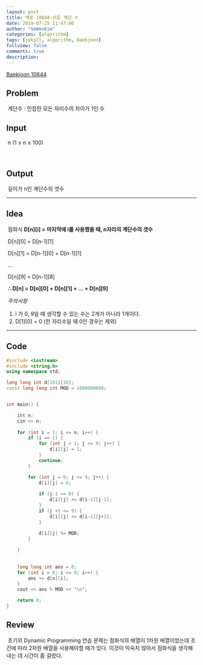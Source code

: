 ```yaml
---
layout: post
title: 백준 10844:쉬운 계단 수
date: 2019-07-25 11:47:00
author: "SeWonKim"
categories: [algorithm]
tags: [jekyll, algorithm, Baekjoon]
fullview: false
comments: true
description: 
---
```


[Baekjoon 10844](https://www.acmicpc.net/problem/10844)



## Problem

​	계단수 : 인접한 모든 자리수의 차이가 1인 수



## Input

​	n (1 ≤ n ≤ 100)

​    

## Output

​    길이가 n인 계단수의 갯수





------



## Idea

​	점화식 **D\[n][i] = 마지막에 i를 사용했을 때, n자리의 계단수의 갯수**

​	D\[n][0] = D\[n-1][1]

​	D\[n][1] = D\[n-1][0] + D\[n-1][1]

​	...

​	D\[n][9] = D\[n-1][8]

​	**∴ D[n] = D\[n][0] + D\[n][1] + ... + D\[n][9]**

 

​	*주의사항*

1. i 가 0, 9일 때 생각할 수 있는 수는 2개가 아니라 1개이다.
2. D\[1][0] = 0 (한 자리수일 때 0인 경우는 제외)





------



## Code

```cpp
#include <iostream>
#include <string.h>
using namespace std;

long long int d[101][10];
const long long int MOD = 1000000000;


int main() {

	int n;
	cin >> n;
	
	for (int i = 1; i <= n; i++) {
		if (i == 1) {
			for (int j = 1; j <= 9; j++) {
				d[i][j] = 1;
			}
			continue;
		}

		for (int j = 0; j <= 9; j++) {
			d[i][j] = 0;
			
			if (j-1 >= 0) {
				d[i][j] += d[i-1][j-1];
			}
			if (j +1 <= 9) {
				d[i][j] += d[i-1][j+1];
			}

			d[i][j] %= MOD;
		}
		
	}
	
	
	long long int ans = 0;
	for (int i = 0; i <= 9; i++) {
		ans += d[n][i];
	}
	cout << ans % MOD << "\n";

	return 0;
}
```





## Review

​	초기의 Dynamic Programming 연습 문제는 점화식의 배열이 1차원 배열이었는데 조건에 따라 2차원 배열을 사용해야할 때가 있다. 이것이 익숙치 않아서 점화식을 생각해 내는 데 시간이 좀 걸렸다.
